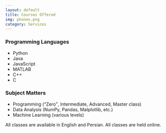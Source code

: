 ```yaml
---
layout: default
title: Courses Offered
img: phones.png
category: Services
---
```


<h3>Programming Languages</h3>
<ul>
  <li>Python</li>
  <li>Java</li>
  <li>JavaScript</li>
  <li>MATLAB</li>
  <li>C++</li>
  <li>C</li>
</ul>

<h3>Subject Matters</h3>
<ul>
  <li>Programming (<q>Zero</q>, Intermediate, Advanced, Master class)</li>
  <li>Data Analysis (NumPy, Pandas, Matplotlib, etc.)</li>
  <li>Machine Learning (various levels)</li>
</ul>

All classes are available in English and Persian. All classes are held online.
